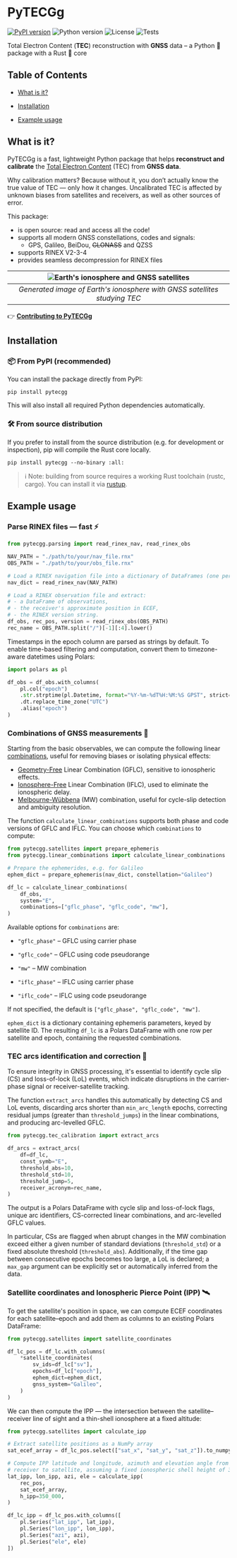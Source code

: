 # PyTECGg

[![PyPI version](https://img.shields.io/pypi/v/pytecgg.svg)](https://pypi.org/project/pytecgg/)
![Python version](https://img.shields.io/badge/python-3.11--3.13-blue.svg)
![License](https://img.shields.io/badge/license-GPLv3-blue.svg)
![Tests](https://github.com/viventriglia/PyTECGg/actions/workflows/pytest.yml/badge.svg)

Total Electron Content (**TEC**) reconstruction with **GNSS** data – a Python 🐍 package with a Rust 🦀 core

## Table of Contents

- [What is it?](#what-is-it)

- [Installation](#installation)

- [Example usage](#example-usage)


## What is it?

PyTECGg is a fast, lightweight Python package that helps **reconstruct and calibrate** the [Total Electron Content](https://en.wikipedia.org/wiki/Total_electron_content) (TEC) from **GNSS data**.

Why calibration matters? Because without it, you don’t actually know the true value of TEC — only how it changes. Uncalibrated TEC is affected by unknown biases from satellites and receivers, as well as other sources of error.

This package:
- is open source: read and access all the code!
- supports all modern GNSS constellations, codes and signals:
    - GPS, Galileo, BeiDou, ~~GLONASS~~ and QZSS
- supports RINEX V2-3-4
- provides seamless decompression for RINEX files

| ![Earth's ionosphere and GNSS satellites](images/project_cover.webp) |
|:--:| 
| *Generated image of Earth's ionosphere with GNSS satellites studying TEC* |


👉 [**Contributing to PyTECGg**](./CONTRIBUTING.md)


## Installation

### 📦 From PyPI (recommended)

You can install the package directly from PyPI:

```shell
pip install pytecgg
```

This will also install all required Python dependencies automatically.

### 🛠️ From source distribution

If you prefer to install from the source distribution (e.g. for development or inspection), pip will compile the Rust core locally.

```shell
pip install pytecgg --no-binary :all:
```

> ℹ️ Note: building from source requires a working Rust toolchain (rustc, cargo). You can install it via [rustup](https://rustup.rs/).


## Example usage

### Parse RINEX files — fast ⚡

```python
from pytecgg.parsing import read_rinex_nav, read_rinex_obs

NAV_PATH = "./path/to/your/nav_file.rnx"
OBS_PATH = "./path/to/your/obs_file.rnx"

# Load a RINEX navigation file into a dictionary of DataFrames (one per constellation)
nav_dict = read_rinex_nav(NAV_PATH)

# Load a RINEX observation file and extract:
# - a DataFrame of observations,
# - the receiver's approximate position in ECEF,
# - the RINEX version string.
df_obs, rec_pos, version = read_rinex_obs(OBS_PATH)
rec_name = OBS_PATH.split("/")[-1][:4].lower()
```

Timestamps in the epoch column are parsed as strings by default.
To enable time-based filtering and computation, convert them to timezone-aware datetimes using Polars:

```python
import polars as pl

df_obs = df_obs.with_columns(
    pl.col("epoch")
    .str.strptime(pl.Datetime, format="%Y-%m-%dT%H:%M:%S GPST", strict=False)
    .dt.replace_time_zone("UTC")
    .alias("epoch")
)
```

### Combinations of GNSS measurements 📡

Starting from the basic observables, we can compute the following linear [combinations](https://gssc.esa.int/navipedia/index.php/Combination_of_GNSS_Measurements), useful for removing biases or isolating physical effects:
- [Geometry-Free](https://gssc.esa.int/navipedia/index.php/Detector_based_in_carrier_phase_data:_The_geometry-free_combination) Linear Combination (GFLC), sensitive to ionospheric effects.
- [Ionosphere-Free](https://gssc.esa.int/navipedia/index.php/Ionosphere-free_Combination_for_Dual_Frequency_Receivers) Linear Combination (IFLC), used to eliminate the ionospheric delay.
- [Melbourne-Wübbena](https://gssc.esa.int/navipedia/index.php/Detector_based_in_code_and_carrier_phase_data:_The_Melbourne-W%C3%BCbbena_combination) (MW) combination, useful for cycle-slip detection and ambiguity resolution.

The function `calculate_linear_combinations` supports both phase and code versions of GFLC and IFLC. You can choose which `combinations` to compute:

```python
from pytecgg.satellites import prepare_ephemeris
from pytecgg.linear_combinations import calculate_linear_combinations

# Prepare the ephemerides, e.g. for Galileo
ephem_dict = prepare_ephemeris(nav_dict, constellation="Galileo")

df_lc = calculate_linear_combinations(
    df_obs,
    system="E",
    combinations=["gflc_phase", "gflc_code", "mw"],
)
```

Available options for `combinations` are:

- `"gflc_phase"` – GFLC using carrier phase

- `"gflc_code"` – GFLC using code pseudorange

- `"mw"` – MW combination

- `"iflc_phase"` – IFLC using carrier phase

- `"iflc_code"` – IFLC using code pseudorange

If not specified, the default is `["gflc_phase", "gflc_code", "mw"]`.

`ephem_dict` is a dictionary containing ephemeris parameters, keyed by satellite ID.
The resulting `df_lc` is a Polars DataFrame with one row per satellite and epoch, containing the requested combinations.

### TEC arcs identification and correction 🔎

To ensure integrity in GNSS processing, it's essential to identify cycle slip (CS) and loss-of-lock (LoL) events, which indicate disruptions in the carrier-phase signal or receiver-satellite tracking.

The function `extract_arcs` handles this automatically by detecting CS and LoL events, discarding arcs shorter than `min_arc_length` epochs, correcting residual jumps (greater than `threshold_jumps`) in the linear combinations, and producing arc-levelled GFLC.

```python
from pytecgg.tec_calibration import extract_arcs

df_arcs = extract_arcs(
    df=df_lc,
    const_symb="E",
    threshold_abs=10,
    threshold_std=10,
    threshold_jump=5,
    receiver_acronym=rec_name,
)
```

The output is a Polars DataFrame with cycle slip and loss-of-lock flags, unique arc identifiers, CS-corrected linear combinations, and arc-levelled GFLC values.

In particular, CSs are flagged when abrupt changes in the MW combination exceed either a given number of standard deviations (`threshold_std`) or a fixed absolute threshold (`threshold_abs`). Additionally, if the time gap between consecutive epochs becomes too large, a LoL is declared; a `max_gap` argument can be explicitly set or automatically inferred from the data.

### Satellite coordinates and Ionospheric Pierce Point (IPP) 🛰️

To get the satellite's position in space, we can compute ECEF coordinates for each satellite–epoch and add them as columns to an existing Polars DataFrame:

```python
from pytecgg.satellites import satellite_coordinates

df_lc_pos = df_lc.with_columns(
    *satellite_coordinates(
        sv_ids=df_lc["sv"],
        epochs=df_lc["epoch"],
        ephem_dict=ephem_dict,
        gnss_system="Galileo",
    )
)
```

We can then compute the IPP — the intersection between the satellite–receiver line of sight and a thin-shell ionosphere at a fixed altitude:

```python
from pytecgg.satellites import calculate_ipp

# Extract satellite positions as a NumPy array
sat_ecef_array = df_lc_pos.select(["sat_x", "sat_y", "sat_z"]).to_numpy()

# Compute IPP latitude and longitude, azimuth and elevation angle from
# receiver to satellite, assuming a fixed ionospheric shell height of 350 km
lat_ipp, lon_ipp, azi, ele = calculate_ipp(
    rec_pos,
    sat_ecef_array,
    h_ipp=350_000,
)

df_lc_ipp = df_lc_pos.with_columns([
    pl.Series("lat_ipp", lat_ipp),
    pl.Series("lon_ipp", lon_ipp),
    pl.Series("azi", azi),
    pl.Series("ele", ele)
])
```
